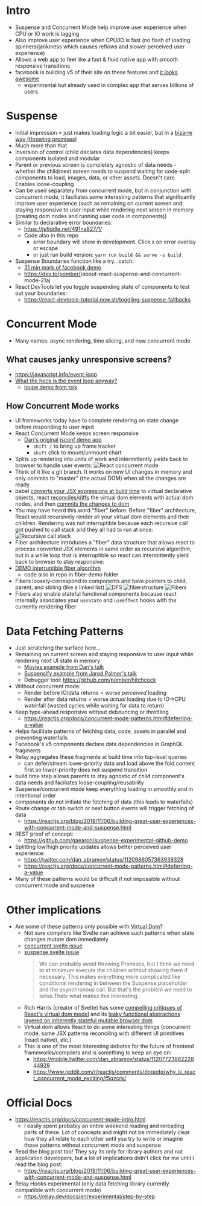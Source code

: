 # Intro

- Suspense and Concurrent Mode help improve user experience when CPU or IO work is lagging
- Also improve user experience when CPU/IO is fast (no flash of loading spinners/jankiness which causes reflows and slower perceived user experience)
- Allows a web app to feel like a fast & fluid native app with smooth responsive transitions
- facebook is building v5 of their site on these features and [it looks awesome](https://developers.facebook.com/videos/2019/building-the-new-facebookcom-with-react-graphql-and-relay/)
  - experimental but already used in complex app that serves billions of users

# Suspense

- Initial impression = just makes loading logic a bit easier, but in a [bizarre way (throwing promises)](https://twitter.com/sebmarkbage/status/941163837625057280)
- Much more than that
- Inversion of control (child declares data dependencies) keeps components isolated and modular
- Parent or previous screen is completely agnostic of data needs - whether the child/next screen needs to suspend waiting for code-split components to load, images, data, or other assets. Doesn't care. Enables loose-coupling
- Can be used separately from concurrent mode, but in conjunction with concurrent mode, it faciliates some interesting patterns that significantly improve user experience (such as remaining on current screen and staying responsive to user input while rendering next screen in memory (creating dom nodes and running user code in components))
- Similar to declarative error boundaries:
  - https://jsfiddle.net/491na827/1/
  - Code also in this repo
    - error boundary will show in development. Click x on error overlay or escape
    - or just run build version: `yarn run build && serve -s build`
- Suspense Boundaries function like a try...catch:
  - [31 min mark of facebook demo](https://www.facebook.com/FacebookforDevelopers/videos/1752210688215238/?t=1854)
  - https://dev.to/pomber/)about-react-suspense-and-concurrent-mode-21aj
- React DevTools let you toggle suspending state of components to test out your boundaries:
  - https://react-devtools-tutorial.now.sh/toggling-suspense-fallbacks

# Concurrent Mode

- Many names: async rendering, time slicing, and now concurrent mode

## What causes janky unresponsive screens?

- https://javascript.info/event-loop
- [What the heck is the event loop anyway?](https://www.youtube.com/watch?v=8aGhZQkoFbQ)
  - [loupe demo from talk](http://latentflip.com/loupe)

## How Concurrent Mode works

- UI frameworks today have to complete rendering on state change before responding to user input
- React Concurrent Mode keeps screen responsive
  - [Dan's original jsconf demo app](http://timeslicing-unstable-demo.surge.sh/)
    - `shift /` to bring up frame tracker
    - `shift` click to mount/unmount chart
- Splits up rendering into units of work and intermittently yields back to browser to handle user events:
  ![React concurrent mode](images/react-concurrent-mode.png)
- Think of it like a git branch. It works on new UI changes in memory and only commits to "master" (the actual DOM) when all the changes are ready
- babel [converts your JSX expressions at build time](https://babeljs.io/repl#?browsers=&build=&builtIns=false&spec=false&loose=false&code_lz=MYewdgzgLgBAyiAtgUwMJIA7mWWBeGACgEoY8A-IgKBgEgAeAEwEsA3cmmL-gCwEZyCFDHSIsYHFHoB6fhy7cM5AOo8AhlGStkAJxgB3HiBjA1O5BBlLO3AK4AbeQu73m5V9BjNNiGHxmuTs70gR6w3si-AEwBbjYwMg5BCdIs7FTEQA&debug=false&forceAllTransforms=false&shippedProposals=false&circleciRepo=&evaluate=false&fileSize=false&timeTravel=false&sourceType=module&lineWrap=true&presets=es2015%2Creact%2Cstage-2&prettier=true&targets=&version=7.7.5&externalPlugins=) to virtual declarative objects, react [reconciles/diffs](https://github.com/pomber/didact/blob/39cde39639e155700ea976a13be6f62b104e5f18/didact.js#L244-L300) the virtual dom elements with actual dom nodes, and then [commits the changes to dom](https://github.com/pomber/didact/blob/39cde39639e155700ea976a13be6f62b104e5f18/didact.js#L92-L138)
- You may have heard this word "fiber" before. Before "fiber" architecture, React would recursively render all your virtual dom elements and their children. Rendering was not interruptible because each recursive call got pushed to call stack and they all had to run at once:
  ![Recursive call stack](images/recursive-call-stack.jpg)
- Fiber architecture introduces a "fiber" data structure that allows react to process converted JSX elements in same order as recursive algorithm, but in a while loop that is interruptible so react can intermittently yield back to browser to stay responsive:
- [DEMO interruptible fiber algorithm](https://codesandbox.io/s/fiber-demo-pvwgo)
  - code also in repo in fiber-demo folder
- Fibers loosely-correspond to components and have pointers to child, parent, and sibling (like a linked list)
  ![DFS](images/DFS.png)
  ![fiberstructure](images/fiberstructure.png)
  ![Fibers](images/Fibers.png)
- Fibers also enable stateful functional components because react internally associates your `useState` and `useEffect` hooks with the currently rendering fiber

# Data Fetching Patterns

- Just scratching the surface here...
- Remaining on current screen and staying responsive to user input while rendering next UI state in memory
  - [Movies example from Dan's talk](https://hitchcock-movies.netlify.com/)
  - [Suspensify example from Jared Palmer's talk](https://hitchcock-suspensify.netlify.com/)
  - Debugger tool: https://github.com/pomber/hitchcock
- Without concurrent mode:
  - Render before IO/data returns = worse _perceived_ loading
  - Render after data returns = worse _actual_ loading due to IO->CPU waterfall (wasted cycles while waiting for data to return)
- Keep type-ahead responsive without debouncing or throttling
  - https://reactjs.org/docs/concurrent-mode-patterns.html#deferring-a-value
- Helps facilitate patterns of fetching data, code, assets in parallel and preventing waterfalls
- Facebook's v5 components declare data dependencies in GraphQL fragments
- Relay aggregates these fragments at build time into top-level queries
  - can defer/stream lower-priority data and load above the fold content first so lower-priority does not suspend transition
- build time step allows parents to stay agnostic of child component's data needs and faciliates loose-coupling/reusability
- Suspense/concurrent mode keep everything loading in smoothly and in intentional order
- components do not initiate the fetching of data (this leads to waterfalls)
- Route change or tab switch or next button events will trigger fetching of data
  - https://reactjs.org/blog/2019/11/06/building-great-user-experiences-with-concurrent-mode-and-suspense.html
- REST proof of concept:
  - https://github.com/gaearon/suspense-experimental-github-demo
- Splitting low/high priority updates allows better perceived user experience:
  - https://twitter.com/dan_abramov/status/1120986057363939328
  - https://reactjs.org/docs/concurrent-mode-patterns.html#deferring-a-value
- Many of these patterns would be difficult if not impossible without concurrent mode and suspense

# Other implications

- Are some of these patterns only possible with [Virtual Dom](https://twitter.com/dan_abramov/status/1120971795425832961)?
  - Not sure compilers like Svelte can achieve such patterns when state changes mutate dom immediately
  - [concurrent svelte issue](https://github.com/sveltejs/svelte/issues/4020#issuecomment-563680404)
  - [suspense svelte issue](https://github.com/sveltejs/svelte/issues/3203)
    > We can probably avoid throwing Promises, but I think we need to at minimum execute the children without showing them if necessary. This makes everything more complicated like conditional rendering in between the Suspense placeholder and the asynchronous call. But that's the problem we need to solve.Thats what makes this interesting.
  - Rich Harris (creator of Svelte) has some [compelling critiques of React's virtual dom model](https://www.youtube.com/watch?v=AdNJ3fydeao) and its [leaky functional abstractions layered on inherently stateful mutable browser dom](https://blog.jim-nielsen.com/2019/thoughts-on-rich-harris-talk/)
  - Virtual dom allows React to do some interesting things (concurrent mode, same JSX patterns reconciling with different UI primitives (react native), etc.)
  - This is one of the most interesting debates for the future of frontend frameworks/compilers and is something to keep an eye on:
    - https://mobile.twitter.com/dan_abramov/status/1120772388222844929
    - https://www.reddit.com/r/reactjs/comments/doqedq/why_is_react_concurrent_mode_exciting/f5qzcrk/

# Official Docs

- https://reactjs.org/docs/concurrent-mode-intro.html
  - I easily spent probably an entire weekend reading and rereading parts of these. Lot of concepts and might not be immediately clear how they all relate to each other until you try to write or imagine those patterns without concurrent mode and suspense
- Read the blog post too! They say its only for library authors and not application developers, but a lot of implications didn't click for me until I read the blog post:
  - https://reactjs.org/blog/2019/11/06/building-great-user-experiences-with-concurrent-mode-and-suspense.html
- Relay Hooks experimental (only data fetching library currently compatible with concurrent mode)
  - https://relay.dev/docs/en/experimental/step-by-step
